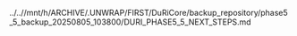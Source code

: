 ../..//mnt/h/ARCHIVE/.UNWRAP/FIRST/DuRiCore/backup_repository/phase5_5_backup_20250805_103800/DURI_PHASE5_5_NEXT_STEPS.md